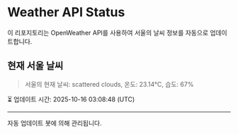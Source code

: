 
# Weather API Status

이 리포지토리는 OpenWeather API를 사용하여 서울의 날씨 정보를 자동으로 업데이트합니다.

## 현재 서울 날씨
> 서울의 현재 날씨: scattered clouds, 온도: 23.14°C, 습도: 67%

⏳ 업데이트 시간: 2025-10-16 03:08:48 (UTC)

---
자동 업데이트 봇에 의해 관리됩니다.
